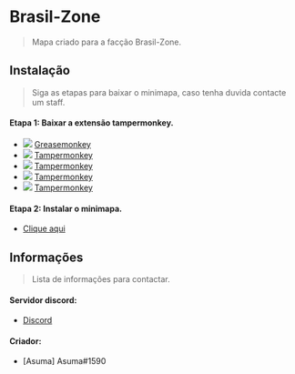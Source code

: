 # Brasil-Zone

> Mapa criado para a facção Brasil-Zone.

## Instalação
> Siga as etapas para baixar o minimapa, caso tenha duvida contacte um staff.

#### Etapa 1: Baixar a extensão tampermonkey.
* ![](https://raw.githubusercontent.com/reek/anti-adblock-killer/gh-pages/images/firefox.png) [Greasemonkey](https://addons.mozilla.org/firefox/addon/greasemonkey/)
* ![](https://raw.githubusercontent.com/reek/anti-adblock-killer/gh-pages/images/chrome.png) [Tampermonkey](https://chrome.google.com/webstore/detail/tampermonkey/dhdgffkkebhmkfjojejmpbldmpobfkfo)
* ![](https://raw.githubusercontent.com/reek/anti-adblock-killer/gh-pages/images/opera.png) [Tampermonkey](https://addons.opera.com/extensions/details/tampermonkey-beta/)
* ![](https://raw.githubusercontent.com/reek/anti-adblock-killer/gh-pages/images/safari.png) [Tampermonkey](https://safari.tampermonkey.net/tampermonkey.safariextz)
* ![](https://raw.githubusercontent.com/reek/anti-adblock-killer/gh-pages/images/msedge.png) [Tampermonkey](https://www.microsoft.com/store/p/tampermonkey/9nblggh5162s)


#### Etapa 2: Instalar o minimapa.
* [Clique aqui](https://github.com/AsumaCC/Brasil-Zone/raw/master/minimap.user.js)

## Informações
> Lista de informações para contactar.

#### Servidor discord:
* [Discord](https://discord.gg/B6RF4gw)

#### Criador:
* [Asuma] Asuma#1590





